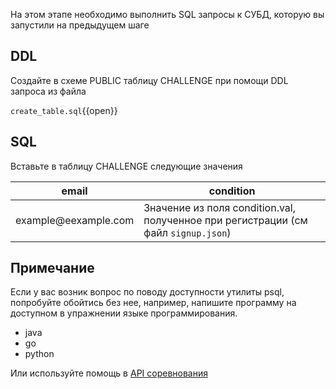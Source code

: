 На этом этапе необходимо выполнить SQL запросы к СУБД, которую вы запустили на предыдущем шаге

## DDL

Создайте в схеме PUBLIC таблицу CHALLENGE при помощи DDL запроса из
файла 

`create_table.sql`{{open}}

## SQL

Вставьте в таблицу CHALLENGE следующие значения

| email                | condition     |
| -------------------- | ------------- |
| example@e<area>example.com  | Значение из поля condition.val, полученное при регистрации (см файл `signup.json`)   |

## Примечание

Если у вас возник вопрос по поводу доступности утилиты psql, попробуйте обойтись без нее, например, напишите программу на доступном в упражнении языке программирования.

* java
* go
* python

Или используйте помощь в [API соревнования](/challenge/doc/swagger/index.html)
